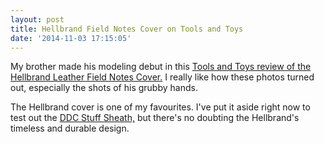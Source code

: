 ```yaml
---
layout: post
title: Hellbrand Field Notes Cover on Tools and Toys
date: '2014-11-03 17:15:05'
---
```


My brother made his modeling debut in this [Tools and Toys review of the Hellbrand Leather Field Notes Cover.](http://toolsandtoys.net/reviews/hellbrand-leather-field-notes-cover/) I really like how these photos turned out, especially the shots of his grubby hands.

The Hellbrand cover is one of my favourites. I've put it aside right now to test out the [DDC Stuff Sheath,](http://www.draplin.com/1998/01/ddc101_stuff_sheath_1.html) but there's no doubting the Hellbrand's timeless and durable design. 
